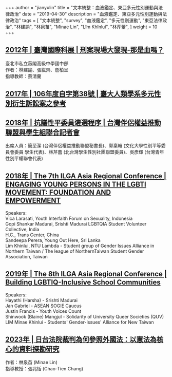 +++
author = "jianyulin"
title = "文本統整：血液鑑定、東亞多元性別運動與法律政治"
date = "2019-04-30"
description = "血液鑑定、東亞多元性別運動與法律政治"
tags = [
    "文本統整",
    "survey",
    "血液鑑定",
    "多元性別運動",
    "東亞法律政治",
    "林建諭",
    "林泉苗",
    "Minae Lin",
    "Lîm Khînluí",
    "林芹蕾",
]
weight = 10
+++

## [2012年 | 臺灣國際科展 | 刑案現場大發現-那是血嗎？](<https://twsf.ntsec.gov.tw/activity/race-2/2012/pdf/030011.pdf>)  
臺北市私立薇閣高級中學國中部  
作者：林建諭、張紘齊、詹柏呈  
指導教師：蔡清蘭  

## [2017年 | 106年度自字第38號 | 臺大人類學系多元性別衍生訴訟案之參考](https://judgment.judicial.gov.tw/LAW_Mobile_FJUD/FJUD/data.aspx?ty=JD&id=TPDM,106%2c%e8%87%aa%2c38%2c20170929%2c1)

## [2018年 | 抗議性平委員遴選程序 | 台灣伴侶權益推動聯盟與學生組聯合記者會](https://tapcpr.org/hot-news/press-release/2018/03/05/201803052)
出席人員：簡至潔 (台灣伴侶權益推動聯盟秘書長)、郭稟翰 (文化大學性別平等委員會委員 學生代表)、林芹蕾 (北台灣學生性別社團聯盟委員)、吳彥輝 (台灣青年性別平權聯會代表)  

## [2018年 | The 7th ILGA Asia Regional Conference | ENGAGING YOUNG PERSONS IN THE LGBTI MOVEMENT: FOUNDATION AND EMPOWERMENT](https://static1.squarespace.com/static/5a84777f64b05fa9644483fe/t/5ada6d2d6d2a737be97ae451/1524264258356/7TH_ILGA_ASIA_CONFERENCE-REPORT-FINAL-APRIL2018.pdf)
Speakers:  
Vica Larasati, Youth Interfaith Forum on Sexuality, Indonesia  
Gopi Shankar Madurai, Srishti Madurai LGBTQIA Student Volunteer Collective, India  
H.C., Trans Center, China  
Sandeepa Perera, Young Out Here, Sri Lanka  
Lim Khinlui,  NTU Lambda - Student group of Gender Issues Alliance in Northern Taiwan / The league of NorthernTaiwan Student Gender Association, Taiwan  

## [2019年 | The 8th ILGA Asia Regional Conference | Building LGBTIQ-Inclusive School Communities](https://www.facebook.com/youthvoicescount/posts/pfbid04dUsJaaPPjktWCKrMLCdWgS2vEJbj7e6BDkznvND1Nq5FY7mNhNbvzB9RWXrwCGUl)
Speakers:  
Hayathi (Harsha) - Srishti Madurai  
Jan Gabriel - ASEAN SOGIE Caucus  
Justin Francis - Youth Voices Count  
Shinwook (Blaine) Mangjul - Solidarity of University Queer Societies (QUV)  
LIM Minae Khinlui - Students' Gender-Issues' Alliance for New Taiwan  

## [2023年 | 日台法院裁判為何參照外國法：以憲法為核心的資料探勘研究](https://hdl.handle.net/11296/x3cwj5)
作者：林泉苗 (Minae Lin)  
指導教授：張兆恬 (Chao-Tien Chang)  


